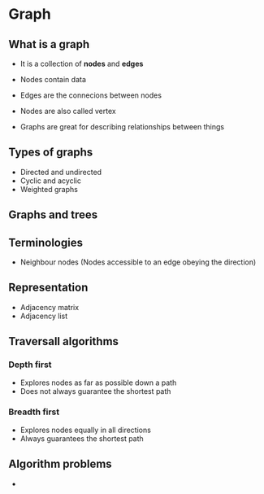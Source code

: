 # Graph

## What is a graph
- It is a collection of **nodes** and **edges**
- Nodes contain data
- Edges are the connecions between nodes
- Nodes are also called vertex

- Graphs are great for describing relationships between things

## Types of graphs
- Directed and undirected
- Cyclic and acyclic
- Weighted graphs

## Graphs and trees

## Terminologies
- Neighbour nodes (Nodes accessible to an edge obeying the direction)

## Representation
- Adjacency matrix
- Adjacency list

## Traversall algorithms

### Depth first
- Explores nodes as far as possible down a path
- Does not always guarantee the shortest path

### Breadth first
- Explores nodes equally in all directions
- Always guarantees the shortest path

## Algorithm problems
- 